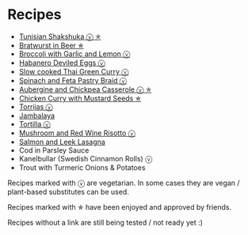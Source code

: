 # Recipes

-   [Tunisian Shakshuka ⓥ ✯](https://jlambdev.github.io/docs/shakshuka)
-   [Bratwurst in Beer ✯](https://jlambdev.github.io/docs/beerbratwurst)
-   [Broccoli with Garlic and Lemon ⓥ](https://jlambdev.github.io/docs/broccoligarliclemon)
-   [Habanero Deviled Eggs ⓥ](https://jlambdev.github.io/docs/deviledeggs)
-   [Slow cooked Thai Green Curry ⓥ](https://jlambdev.github.io/docs/thaigreencurry)
-   [Spinach and Feta Pastry Braid ⓥ](https://jlambdev.github.io/docs/spinachcheesebraid)
-   [Aubergine and Chickpea Casserole ⓥ ✯](https://jlambdev.github.io/docs/auberginecasserole)
-   [Chicken Curry with Mustard Seeds ✯](https://jlambdev.github.io/docs/chickencurry)
-   [Torrijas ⓥ](https://jlambdev.github.io/docs/torrijas)
-   [Jambalaya](https://jlambdev.github.io/docs/jambalaya)
-   [Tortilla ⓥ](https://jlambdev.github.io/docs/tortilla)
-   [Mushroom and Red Wine Risotto ⓥ](https://jlambdev.github.io/docs/risotto)
-   [Salmon and Leek Lasagna](https://jlambdev.github.io/docs/salmonleeklasagna)
-   Cod in Parsley Sauce
-   Kanelbullar (Swedish Cinnamon Rolls) ⓥ
-   Trout with Turmeric Onions & Potatoes

Recipes marked with ⓥ are vegetarian. In some cases they are vegan / plant-based substitutes can be used.

Recipes marked with ✯ have been enjoyed and approved by friends.

Recipes without a link are still being tested / not ready yet :)
